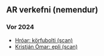 ## AR verkefni (nemendur) 

### Vor 2024
- [Hróar: körfubolti (scan)](https://hroihrolfs.github.io/vidmotsforr_2024/) 
- [Kristján Ómar: epli (scan)](https://kristjanomar.github.io/docs/)

<!--
### Haust 2023 
- [Valdas: sólblóm](https://valdaska21.github.io/FORR3FV05EU---Verkefni-3---Valdas/)
- [Héðinn: kúla](https://hedinn1.github.io/forr3v3/ ) og [github](https://github.com/hedinn1/forr3v3)
- [Kristofer: Bíll](https://kr1stof3r.github.io/Vidmotsforritun/Verkefni3/index.html) og [github](https://github.com/Kr1stof3r/Kr1stof3r.github.io/tree/main/Vidmotsforritun/Verkefni3)
- [Björn Þór: github](https://github.com/bjornthor21/verk3-vidmot) _gltf loader, anchor, hit-test og skuggar í aframe_
-->
